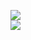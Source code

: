 [![](https://img.shields.io/badge/Made%20With-Github%20Spray-lightgrey.svg?style=for-the-badge&logo=github)](https://github.com/Annihil/github-spray#3060)  
[![](https://i.imgur.com/2DrTn0Z.gif)](https://github.com/Annihil/github-spray)